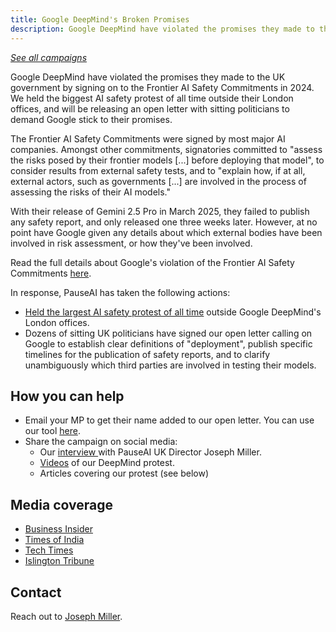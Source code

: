 ```yaml
---
title: Google DeepMind's Broken Promises
description: Google DeepMind have violated the promises they made to the UK government by signing on to the Frontier AI Safety Commitments in 2024. We held the biggest AI safety protest of all time outside their London offices, and will be releasing an open letter with sitting politicians to demand Google stick to their promises.
---
```


[_See all campaigns_](/campaigns)

Google DeepMind have violated the promises they made to the UK government by signing on to the Frontier AI Safety Commitments in 2024. We held the biggest AI safety protest of all time outside their London offices, and will be releasing an open letter with sitting politicians to demand Google stick to their promises.

The Frontier AI Safety Commitments were signed by most major AI companies. Amongst other commitments, signatories committed to "assess the risks posed by their frontier models [...] before deploying that model", to consider results from external safety tests, and to "explain how, if at all, external actors, such as governments [...] are involved in the process of assessing the risks of their AI models."

With their release of Gemini 2.5 Pro in March 2025, they failed to publish any safety report, and only released one three weeks later. However, at no point have Google given any details about which external bodies have been involved in risk assessment, or how they've been involved.

Read the full details about Google's violation of the Frontier AI Safety Commitments [here](/google-deepmind-broken-promises).

In response, PauseAI has taken the following actions:

- [Held the largest AI safety protest of all time](/deepmind-protest-2025) outside Google DeepMind's London offices.
- Dozens of sitting UK politicians have signed our open letter calling on Google to establish clear definitions of "deployment", publish specific timelines for the publication of safety reports, and to clarify unambiguously which third parties are involved in testing their models.

## How you can help

- Email your MP to get their name added to our open letter. You can use our tool [here](/uk-email-mp).
- Share the campaign on social media:
  - Our [interview ](https://www.youtube.com/watch?v=5gnVzEoVDmk)with PauseAI UK Director Joseph Miller.
  - [Videos](https://www.youtube.com/watch?v=AaowO0rLvao) of our DeepMind protest.
  - Articles covering our protest (see below)

## Media coverage

- [Business Insider](https://www.businessinsider.com/protesters-accuse-google-deepmind-breaking-promises-ai-safety-2025-6)
- [Times of India](https://timesofindia.indiatimes.com/technology/tech-news/google-you-broke-your-word-on-shout-protestors-outside-google-deepminds-london-headquarters/articleshow/122203297.cms)
- [Tech Times](https://www.techtimes.com/articles/311120/20250701/google-deepmind-slammed-protesters-over-broken-ai-safety-promise.htm)
- [Islington Tribune](https://www.islingtontribune.co.uk/article/stark-warning-from-protesters-calling-for-ai-pause-its-going-to-turn-out-bad)

## Contact

Reach out to [Joseph Miller](mailto:joseph@pauseai.info).
